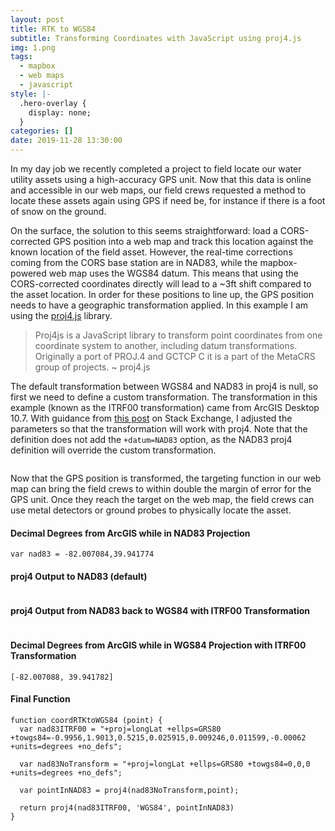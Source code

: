 ```yaml
---
layout: post
title: RTK to WGS84
subtitle: Transforming Coordinates with JavaScript using proj4.js
img: 1.png
tags:
  - mapbox
  - web maps
  - javascript
style: |-
  .hero-overlay {
    display: none;
  }
categories: []
date: 2019-11-28 13:30:00
---
```

In my day job we recently completed a project to field locate our water utility assets using a high-accuracy GPS unit. Now that this data is online and accessible in our web maps, our field crews requested a method to locate these assets again using GPS if need be, for instance if there is a foot of snow on the ground. 

On the surface, the solution to this seems straightforward: load a CORS-corrected GPS position into a web map and track this location against the known location of the field asset. However, the real-time corrections coming from the CORS base station are in NAD83, while the mapbox-powered web map uses the WGS84 datum. This means that using the CORS-corrected coordinates directly will lead to a ~3ft shift compared to the asset location. In order for these positions to line up, the GPS position needs to have a geographic transformation applied. In this example I am using the [proj4.js](http://proj4js.org/) library.

<blockquote>Proj4js is a JavaScript library to transform point coordinates from one coordinate system to another, including datum transformations. Originally a port of PROJ.4 and GCTCP C it is a part of the MetaCRS group of projects. ~ proj4.js</blockquote>

The default transformation between WGS84 and NAD83 in proj4 is null, so first we need to define a custom transformation. The transformation in this example (known as the ITRF00 transformation) came from ArcGIS Desktop 10.7. With guidance from [this post](https://gis.stackexchange.com/questions/112198/proj4-postgis-transformations-between-wgs84-and-nad83-transformations-in-alask) on Stack Exchange, I adjusted the parameters so that the transformation will work with proj4. Note that the definition does not add the ``+datum=NAD83`` option, as the NAD83 proj4 definition will override the custom transformation.

<pre><code></code></pre>

Now that the GPS position is transformed, the targeting function in our web map can bring the field crews to within double the margin of error for the GPS unit. Once they reach the target on the web map, the field crews can use metal detectors or ground probes to physically locate the asset.

#### Decimal Degrees from ArcGIS while in NAD83 Projection
<pre><code>var nad83 = -82.007084,39.941774</code></pre>

#### proj4 Output to NAD83 (default)
<pre><code></code></pre>

#### proj4 Output from NAD83 back to WGS84 with ITRF00 Transformation
<pre><code></code></pre>

#### Decimal Degrees from ArcGIS while in WGS84 Projection with ITRF00 Transformation
<pre><code class="hljs hljs-javascript">[-82.007088, 39.941782]</code></pre> 
 
#### Final Function
<pre><code>function coordRTKtoWGS84 (point) {
  var nad83ITRF00 = "+proj=longLat +ellps=GRS80 +towgs84=-0.9956,1.9013,0.5215,0.025915,0.009246,0.011599,-0.00062 +units=degrees +no_defs";
  
  var nad83NoTransform = "+proj=longLat +ellps=GRS80 +towgs84=0,0,0 +units=degrees +no_defs";

  var pointInNAD83 = proj4(nad83NoTransform,point);

  return proj4(nad83ITRF00, 'WGS84', pointInNAD83)
}</code></pre>

 <script src="https://cdnjs.cloudflare.com/ajax/libs/proj4js/2.5.0/proj4.js"></script>
 <script>
//https://spatialreference.org/ref/sr-org/6787/

var nad83cors96 = "+proj=longLat +ellps=GRS80 +towgs84=-0.9956,1.9013,0.5215,0.025915,0.009246,0.011599,-0.00062 +units=degrees +no_defs"

var nad83NoTransform = "+proj=longLat +ellps=GRS80 +towgs84=0,0,0 +units=degrees +no_defs"

//var input = document.querySelector(".input");

var code = document.getElementsByTagName("code");

console.log(code)

code[1].innerText = "var nad83ITRF00 = '" + nad83cors96 + "'\n\nvar nad83NoTransform = '" + nad83NoTransform + "'";

//input.addEventListener("keyup", convert);

function convert() {
  var value;
  //value = input.value.split(",");
  var point = [-82.007084, 39.941774]

  if (value && value.length > 1) {
    point = [Number(value[0]),Number(value[1])];
  }
  console.log(point)
  var dd = proj4(nad83NoTransform,point);

  code[3].innerText = "var wgs84toNAD83 = " + dd[0] + "," + dd[1]
 
  var transformed = coordRTKtoWGS84(point)
   
  code[4].innerText = "var transformedToWGS84 = " + transformed[0].toFixed(6) + "," + transformed[1].toFixed(6);

  document.querySelectorAll('pre code').forEach(function(block) {
    hljs.highlightBlock(block);
  });
}

window.onload = function() {
 // input.value = "-82.007084,39.941774";
 convert()
}

function coordRTKtoWGS84 (point) {
 var nad83ITRF00 = "+proj=longLat +ellps=GRS80 +towgs84=-0.9956,1.9013,0.5215,0.025915,0.009246,0.011599,-0.00062 +units=degrees +no_defs";
 var nad83NoTransform = "+proj=longLat +ellps=GRS80 +towgs84=0,0,0 +units=degrees +no_defs";
 
 var pointInNAD83 = proj4(nad83NoTransform,point);
  
 return proj4(nad83ITRF00, 'WGS84', pointInNAD83)
 
}

</script>
